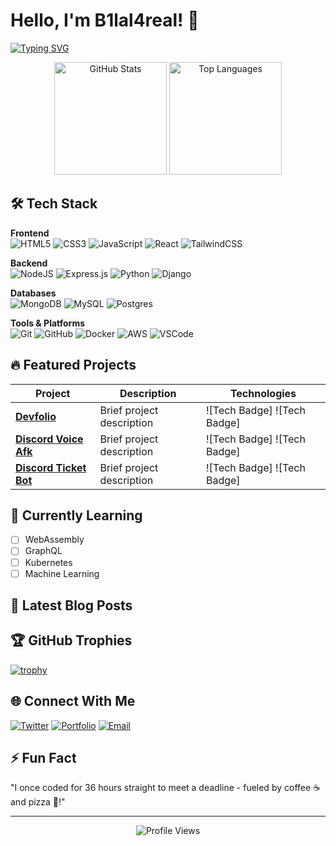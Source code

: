 # Hello, I'm B1lal4real! 👋

[![Typing SVG](https://readme-typing-svg.demolab.com?font=Fira+Code&size=30&duration=4000&pause=1000&color=38BDD8&center=true&vCenter=true&width=1000&lines=Passionate+%7C+Creative+%7C+Problem+Solver;Full+Stack+Developer+%7C+Open+Source+Enthusiast;Turning+ideas+into+reality+with+code)](https://git.io/typing-svg)

<div align="center">
  <img src="https://github-readme-stats.vercel.app/api?username=YOUR_USERNAME&show_icons=true&theme=radical" alt="GitHub Stats" height="180">
  <img src="https://github-readme-stats.vercel.app/api/top-langs/?username=YOUR_USERNAME&layout=compact&theme=radical" alt="Top Languages" height="180">
</div>

## 🛠️ Tech Stack

**Frontend**  
![HTML5](https://img.shields.io/badge/html5-%23E34F26.svg?style=for-the-badge&logo=html5&logoColor=white)
![CSS3](https://img.shields.io/badge/css3-%231572B6.svg?style=for-the-badge&logo=css3&logoColor=white)
![JavaScript](https://img.shields.io/badge/javascript-%23323330.svg?style=for-the-badge&logo=javascript&logoColor=%23F7DF1E)
![React](https://img.shields.io/badge/react-%2320232a.svg?style=for-the-badge&logo=react&logoColor=%2361DAFB)
![TailwindCSS](https://img.shields.io/badge/tailwindcss-%2338B2AC.svg?style=for-the-badge&logo=tailwind-css&logoColor=white)

**Backend**  
![NodeJS](https://img.shields.io/badge/node.js-6DA55F?style=for-the-badge&logo=node.js&logoColor=white)
![Express.js](https://img.shields.io/badge/express.js-%23404d59.svg?style=for-the-badge&logo=express&logoColor=%2361DAFB)
![Python](https://img.shields.io/badge/python-3670A0?style=for-the-badge&logo=python&logoColor=ffdd54)
![Django](https://img.shields.io/badge/django-%23092E20.svg?style=for-the-badge&logo=django&logoColor=white)

**Databases**  
![MongoDB](https://img.shields.io/badge/MongoDB-%234ea94b.svg?style=for-the-badge&logo=mongodb&logoColor=white)
![MySQL](https://img.shields.io/badge/mysql-%2300f.svg?style=for-the-badge&logo=mysql&logoColor=white)
![Postgres](https://img.shields.io/badge/postgres-%23316192.svg?style=for-the-badge&logo=postgresql&logoColor=white)

**Tools & Platforms**  
![Git](https://img.shields.io/badge/git-%23F05033.svg?style=for-the-badge&logo=git&logoColor=white)
![GitHub](https://img.shields.io/badge/github-%23121011.svg?style=for-the-badge&logo=github&logoColor=white)
![Docker](https://img.shields.io/badge/docker-%230db7ed.svg?style=for-the-badge&logo=docker&logoColor=white)
![AWS](https://img.shields.io/badge/AWS-%23FF9900.svg?style=for-the-badge&logo=amazon-aws&logoColor=white)
![VSCode](https://img.shields.io/badge/VS_Code-0078D4?style=for-the-badge&logo=visual%20studio%20code&logoColor=white)

## 🔥 Featured Projects

| Project | Description | Technologies |
|---------|-------------|--------------|
| **[Devfolio](https://github.com/b1lal4real/devfolio)** | Brief project description | ![Tech Badge] ![Tech Badge] |
| **[Discord Voice Afk](https://github.com/b1lal4real/discord-voice-afk)** | Brief project description | ![Tech Badge] ![Tech Badge] |
| **[Discord Ticket Bot](https://github.com/b1lal4real/discord-ticket-bot)** | Brief project description | ![Tech Badge] ![Tech Badge] |

## 🌱 Currently Learning

- [ ] WebAssembly
- [ ] GraphQL
- [ ] Kubernetes
- [ ] Machine Learning

## 📝 Latest Blog Posts



## 🏆 GitHub Trophies

[![trophy](https://github-profile-trophy.vercel.app/?username=YOUR_USERNAME&theme=onedark&row=1&column=7)](https://github.com/ryo-ma/github-profile-trophy)

## 🌐 Connect With Me

[![Twitter](https://img.shields.io/badge/Twitter-%231DA1F2.svg?style=for-the-badge&logo=Twitter&logoColor=white)](https://twitter.com/b1lal4reale)
[![Portfolio](https://img.shields.io/badge/Portfolio-%23000000.svg?style=for-the-badge&logo=firefox&logoColor=#FF7139)](https://ervan.rf.gd/?i=1)
[![Email](https://img.shields.io/badge/Email-D14836?style=for-the-badge&logo=gmail&logoColor=white)](mailto:bilalhafdi4@gmail.com)

## ⚡ Fun Fact

"I once coded for 36 hours straight to meet a deadline - fueled by coffee ☕ and pizza 🍕!"

---

<p align="center">
  <img src="https://komarev.com/ghpvc/?username=YOUR_USERNAME&label=Profile+Views&color=blueviolet&style=flat" alt="Profile Views" />
</p>
